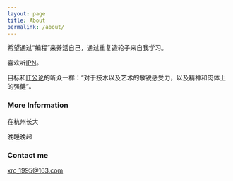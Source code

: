 ```yaml
---
layout: page
title: About
permalink: /about/
---
```


希望通过“编程”来养活自己，通过重复造轮子来自我学习。

喜欢听[IPN](ipn.li)。

目标和[IT公论](ipn.li/itgonglun/)的听众一样：“对于技术以及艺术的敏锐感受力，以及精神和肉体上的强健”。

### More Information

在杭州长大

晚睡晚起

### Contact me

[xrc_1995@163.com](mailto:xrc_1995@163.com)
